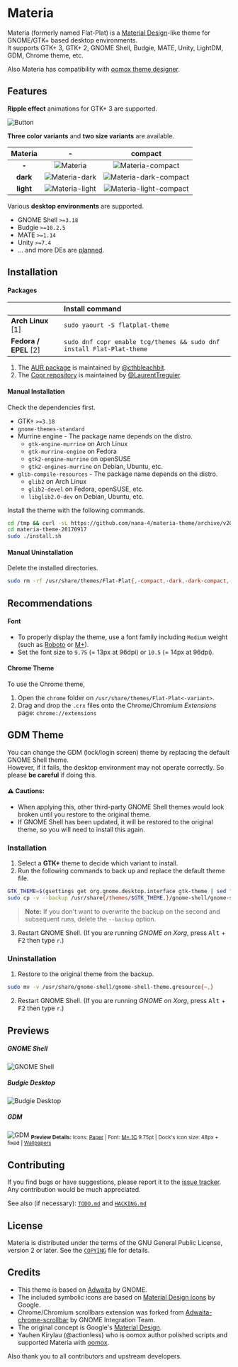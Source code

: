 Materia
=======
Materia (formerly named Flat-Plat) is a [Material Design](https://material.io)-like theme for GNOME/GTK+ based desktop environments.  
It supports GTK+ 3, GTK+ 2, GNOME Shell, Budgie, MATE, Unity, LightDM, GDM, Chrome theme, etc.

Also Materia has compatibility with [oomox theme designer](https://github.com/actionless/oomox).

Features
--------
**Ripple effect** animations for GTK+ 3 are supported.

![Button](../images/Button.gif?raw=true)

**Three color variants** and **two size variants** are available.

| **Materia** | **-** | **compact** |
|:-:|:-:|:-:|
| **-** | ![Materia](../images/Materia.png?raw=true) | ![Materia-compact](../images/Materia-compact.png?raw=true) |
| **dark** | ![Materia-dark](../images/Materia-dark.png?raw=true) | ![Materia-dark-compact](../images/Materia-dark-compact.png?raw=true) |
| **light** | ![Materia-light](../images/Materia-light.png?raw=true) | ![Materia-light-compact](../images/Materia-light-compact.png?raw=true) |

Various **desktop environments** are supported.

- GNOME Shell `>=3.18`
- Budgie `>=10.2.5`
- MATE `>=1.14`
- Unity `>=7.4`
- ... and more DEs are [planned](TODO.md#supports).

Installation
------------
#### Packages

|| **Install command** |
|:-|:-|
| **Arch Linux** [1] | `sudo yaourt -S flatplat-theme` |
| **Fedora / EPEL** [2] | `sudo dnf copr enable tcg/themes && sudo dnf install Flat-Plat-theme` |

1. The [AUR package](https://aur.archlinux.org/packages/flatplat-theme/) is maintained by [@cthbleachbit](https://github.com/cthbleachbit).
2. The [Copr repository](https://copr.fedorainfracloud.org/coprs/tcg/themes/) is maintained by [@LaurentTreguier](https://github.com/LaurentTreguier).

#### Manual Installation

Check the dependencies first.

- GTK+ `>=3.18`
- `gnome-themes-standard`
- Murrine engine - The package name depends on the distro.
  - `gtk-engine-murrine` on Arch Linux
  - `gtk-murrine-engine` on Fedora
  - `gtk2-engine-murrine` on openSUSE
  - `gtk2-engines-murrine` on Debian, Ubuntu, etc.
- `glib-compile-resources` - The package name depends on the distro.
  - `glib2` on Arch Linux
  - `glib2-devel` on Fedora, openSUSE, etc.
  - `libglib2.0-dev` on Debian, Ubuntu, etc.

Install the theme with the following commands.

```sh
cd /tmp && curl -sL https://github.com/nana-4/materia-theme/archive/v20170917.tar.gz | tar xz
cd materia-theme-20170917
sudo ./install.sh
```

#### Manual Uninstallation

Delete the installed directories.

```sh
sudo rm -rf /usr/share/themes/Flat-Plat{,-compact,-dark,-dark-compact,-light,-light-compact}
```

Recommendations
---------------
#### Font
- To properly display the theme, use a font family including `Medium` weight (such as [Roboto](https://github.com/google/roboto) or [M+](https://mplus-fonts.osdn.jp)).
- Set the font size to `9.75` (= 13px at 96dpi) or `10.5` (= 14px at 96dpi).

#### Chrome Theme
To use the Chrome theme,
1. Open the `chrome` folder on `/usr/share/themes/Flat-Plat<-variant>`.
2. Drag and drop the `.crx` files onto the Chrome/Chromium _Extensions_ page: `chrome://extensions`

GDM Theme
---------
You can change the GDM (lock/login screen) theme by replacing the default GNOME Shell theme.  
However, if it fails, the desktop environment may not operate correctly. So please **be careful** if doing this.

#### :warning: Cautions:
- When applying this, other third-party GNOME Shell themes would look broken until you restore to the original theme.
- If GNOME Shell has been updated, it will be restored to the original theme, so you will need to install this again.

### Installation
1. Select a **GTK+** theme to decide which variant to install.
2. Run the following commands to back up and replace the default theme file.

  ```sh
  GTK_THEME=$(gsettings get org.gnome.desktop.interface gtk-theme | sed "s/'//g")
  sudo cp -v --backup /usr/share{/themes/$GTK_THEME,}/gnome-shell/gnome-shell-theme.gresource
  ```

  > **Note:** If you don't want to overwrite the backup on the second and subsequent runs, delete the `--backup` option.

3. Restart GNOME Shell. (If you are running _GNOME on Xorg_, press <kbd>Alt</kbd> + <kbd>F2</kbd> then type `r`.)

### Uninstallation
1. Restore to the original theme from the backup.

  ```sh
  sudo mv -v /usr/share/gnome-shell/gnome-shell-theme.gresource{~,}
  ```

2. Restart GNOME Shell. (If you are running _GNOME on Xorg_, press <kbd>Alt</kbd> + <kbd>F2</kbd> then type `r`.)

Previews
--------
##### GNOME Shell
![GNOME Shell](../images/gnome.png?raw=true)
##### Budgie Desktop
![Budgie Desktop](../images/budgie.png?raw=true)
##### GDM
![GDM](../images/gdm-unlock.png?raw=true)
<sub>**Preview Details:** Icons: [Paper](https://github.com/snwh/paper-icon-theme) | Font: [M+ 1C](https://mplus-fonts.osdn.jp) 9.75pt | Dock's icon size: 48px + fixed | [Wallpapers](https://imgur.com/a/v2Ovx)</sub>

Contributing
------------
If you find bugs or have suggestions, please report it to the [issue tracker](https://github.com/nana-4/materia-theme/issues). Any contribution would be much appreciated.

See also (if necessary): [`TODO.md`](TODO.md) and [`HACKING.md`](HACKING.md)

License
-------
Materia is distributed under the terms of the GNU General Public License, version 2 or later. See the [`COPYING`](COPYING) file for details.

Credits
-------
- This theme is based on [Adwaita](HACKING.md#upstream-theme-sources) by GNOME.
- The included symbolic icons are based on [Material Design icons](https://github.com/google/material-design-icons) by Google.
- Chrome/Chromium scrollbars extension was forked from [Adwaita-chrome-scrollbar](https://github.com/gnome-integration-team/chrome-gnome-scrollbar) by GNOME Integration Team.
- The original concept is Google's [Material Design](https://material.io).
- Yauhen Kirylau (@actionless) who is oomox author polished scripts and supported Materia with [oomox](https://github.com/actionless/oomox).

Also thank you to all contributors and upstream developers.
